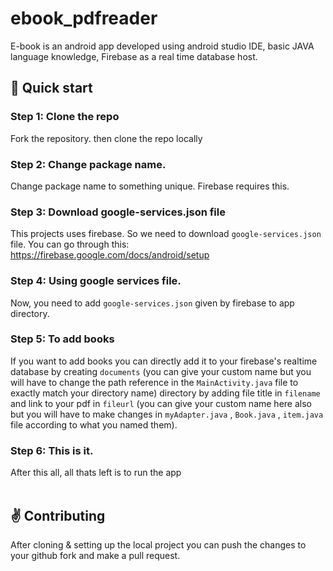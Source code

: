 # ebook_pdfreader
E-book is an android app developed using android studio IDE, basic JAVA language knowledge, Firebase as a real time database host.

## :rocket: Quick start

### Step 1: Clone the repo
Fork the repository. then clone the repo locally

### Step 2: Change package name.
Change package name to something unique. Firebase requires this.

### Step 3: Download google-services.json file
This projects uses firebase. So we need to download `google-services.json` file.
You can go through this: https://firebase.google.com/docs/android/setup

### Step 4: Using google services file.
Now, you need to add `google-services.json` given by firebase to app directory.

### Step 5: To add books
If you want to add books you can directly add it to your firebase's realtime database by creating `documents` (you can give your custom name but you will have to change the path reference in the `MainActivity.java` file to exactly match your directory name) directory by adding file title in `filename` and link to your pdf in `fileurl` (you can give your custom name here also but you will have to make changes in `myAdapter.java` , `Book.java` , `item.java` file according to what you named them).

### Step 6: This is it.
After this all, all thats left is to run the app
</br></br>
## :v: Contributing
After cloning & setting up the local project you can push the changes to your github fork and make a pull request.
